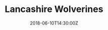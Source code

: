 ---
title: "Lancashire Wolverines"
date: 2018-06-10T14:30:00Z
draft: false
away: Lancashire Wolverines
home: Yorkshire Rams
location: John Charles Centre for Sport, Leeds
home_score: 20
away_score: 29
---